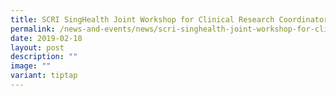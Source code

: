 ```yaml
---
title: SCRI SingHealth Joint Workshop for Clinical Research Coordinators
permalink: /news-and-events/news/scri-singhealth-joint-workshop-for-clinical-research-coordinators/
date: 2019-02-18
layout: post
description: ""
image: ""
variant: tiptap
---
```

